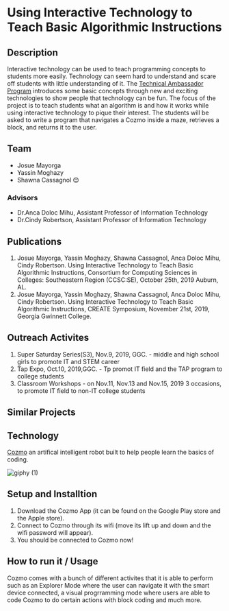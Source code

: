 # Using Interactive Technology to Teach Basic Algorithmic Instructions

## Description

Interactive technology can be used to teach programming concepts to students more easily. Technology can seem hard to understand and scare off students with little understanding of it. The [Technical Ambassador Program](https://www.ggc.edu/academics/schools/school-of-science-and-technology/research-internships-service-learning/technology-ambassador-program/) introduces some basic concepts through new and exciting technologies to show people that technology can be fun.  The focus of the project is to teach students what an algorithm is and how it works while using interactive technology to pique their interest. The students will be asked to write a program that navigates a Cozmo inside a maze, retrieves a block, and returns it to the user.

## Team
* Josue Mayorga
* Yassin Moghazy
* Shawna Cassagnol :blush:
### Advisors 
* Dr.Anca Doloc Mihu, Assistant Professor of Information Technology
* Dr.Cindy Robertson, Assistant Professor of Information Technology 

## Publications
1. Josue Mayorga, Yassin Moghazy, Shawna Cassagnol, Anca Doloc Mihu, Cindy Robertson. Using Interactive Technology to Teach Basic Algorithmic Instructions, Consortium for Computing
Sciences in Colleges: Southeastern Region (CCSC:SE), October 25th, 2019 Auburn, AL. 
2. Josue Mayorga, Yassin Moghazy, Shawna Cassagnol, Anca Doloc Mihu, Cindy Robertson. Using Interactive Technology to Teach Basic Algorithmic Instructions, CREATE Symposium, November 21st, 2019, Georgia Gwinnett College. 

## Outreach Activites 
1. Super Saturday Series(S3), Nov.9, 2019, GGC. - middle and high school girls to promote IT and STEM career
2. Tap Expo, Oct.10, 2019,GGC. - Tp promot IT field and the TAP program to college students
3. Classroom Workshops - on Nov.11, Nov.13 and Nov.15, 2019 3 occasions, to promote IT field to non-IT college students  

## Similar Projects

## Technology
[Cozmo](https://anki.com/en-us/cozmo.html) an artifical intelligent robot built to help people learn the basics of coding.

![giphy (1)](https://user-images.githubusercontent.com/46454791/69364468-5cb54a00-0c60-11ea-8a2a-4b3a3ef5c22e.gif)

## Setup and Installtion

1. Download the Cozmo App (it can be found on the Google Play store and the Apple store).
2. Connect to Cozmo through its wifi (move its lift up and down and the wifi password will appear).
3. You should be connected to Cozmo now!

## How to run it / Usage

Cozmo comes with a bunch of different activites that it is able to perform such as an Explorer Mode where the user can navigate it with the smart device connected, a visual progrramming mode where users are able to code Cozmo to do certain actions with block coding and much more. 
